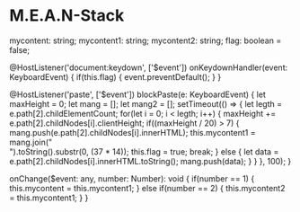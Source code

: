 # M.E.A.N-Stack
  mycontent: string;
  mycontent1: string;
  mycontent2: string;
  flag: boolean = false;
  
  @HostListener('document:keydown', ['$event']) onKeydownHandler(event: KeyboardEvent) {
    if(this.flag) {
      event.preventDefault();
    }
  }

  @HostListener('paste', ['$event']) blockPaste(e: KeyboardEvent) {
    let maxHeight = 0;
    let mang = [];
    let mang2 = [];
    setTimeout(() => {
      let legth = e.path[2].childElementCount;
      for(let i = 0; i < legth; i++) {
        maxHeight += e.path[2].childNodes[i].clientHeight;
        if((maxHeight / 20) > 7) {
          mang.push(e.path[2].childNodes[i].innerHTML);
          this.mycontent1 = mang.join("<br />").toString().substr(0, (37 * 14));
          this.flag = true;
          break;
        } else {
          let data = e.path[2].childNodes[i].innerHTML.toString();
          mang.push(data);
        }
      }
    }, 100);
  }

  onChange($event: any, number: Number): void {
    if(number == 1) {
    this.mycontent = this.mycontent1;
    } else if(number == 2) {
    this.mycontent2 = this.mycontent1;
    }
  }
